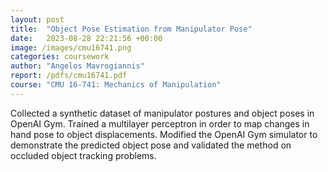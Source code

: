 ```yaml
---
layout: post
title:  "Object Pose Estimation from Manipulator Pose"
date:   2023-08-28 22:21:56 +00:00
image: /images/cmu16741.png
categories: coursework
author: "Angelos Mavrogiannis"
report: /pdfs/cmu16741.pdf
course: "CMU 16-741: Mechanics of Manipulation"
---
```


Collected a synthetic dataset of manipulator postures and object poses in OpenAI Gym. Trained a multilayer perceptron in order to map changes in hand pose to object displacements. Modified the OpenAI Gym simulator to demonstrate the predicted object pose and validated the method on occluded object tracking problems.